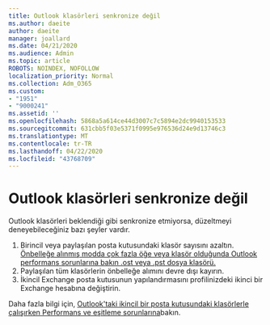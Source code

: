 ```yaml
---
title: Outlook klasörleri senkronize değil
ms.author: daeite
author: daeite
manager: joallard
ms.date: 04/21/2020
ms.audience: Admin
ms.topic: article
ROBOTS: NOINDEX, NOFOLLOW
localization_priority: Normal
ms.collection: Adm_O365
ms.custom:
- "1951"
- "9000241"
ms.assetid: ''
ms.openlocfilehash: 5868a5a614ce44d3007c7c5894e2dc9940153533
ms.sourcegitcommit: 631cbb5f03e5371f0995e976536d24e9d13746c3
ms.translationtype: MT
ms.contentlocale: tr-TR
ms.lasthandoff: 04/22/2020
ms.locfileid: "43768709"
---
```

# <a name="outlook-not-synching-folders"></a>Outlook klasörleri senkronize değil

Outlook klasörleri beklendiği gibi senkronize etmiyorsa, düzeltmeyi deneyebileceğiniz bazı şeyler vardır.

1. Birincil veya paylaşılan posta kutusundaki klasör sayısını azaltın. [Önbelleğe alınmış modda çok fazla öğe veya klasör olduğunda Outlook performans sorunlarına bakın .ost veya .pst dosya klasörü.](https://support.microsoft.com/help/2768656)
2. Paylaşılan tüm klasörlerin önbelleğe alımını devre dışı kayırın.
3. İkincil Exchange posta kutusunun yapılandırmasını profilinizdeki ikinci bir Exchange hesabına değiştirin.

Daha fazla bilgi için, [Outlook'taki ikincil bir posta kutusundaki klasörlerle çalışırken Performans ve eşitleme sorunlarına](https://support.microsoft.com/help/3115602)bakın.
